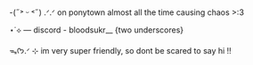 -(˶˃ ᵕ ˂˶) .ᐟ.ᐟ on ponytown almost all the time causing chaos >:3 

⋆˙⟡ — discord - bloodsukr__ {two underscores}

ᯓᡣ𐭩.ᐟ ⊹ im very super friendly, so dont be scared to say hi !!
